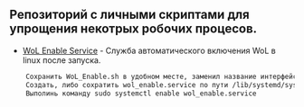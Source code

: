 ## Репозиторий с личными скриптами для упрощения некотрых робочих процесов.  

- [WoL Enable Service](https://github.com/dima101097/linux/tree/main/WoL_Enable) - Служба автоматического включения WoL в linux после запуска. 
```sh
    Сохранить WoL_Enable.sh в удобном месте, заменил название интерфейса.
    Создать, либо сохратить wol_enable.service по пути /lib/systemd/system/ и указать полный путь к sh скрипту.
    Выполинь команду sudo systemctl enable wol_enable.service 
 ```   

